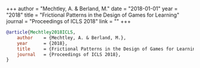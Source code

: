 +++
author = "Mechtley, A. & Berland, M."
date = "2018-01-01"
year = "2018"
title = "Frictional Patterns in the Design of Games for Learning"
journal = "Proceedings of ICLS 2018"
link = ""
+++
```bibtex
@article{Mechtley2018ICLS,
    author    = {Mechtley, A. & Berland, M.},
    year      = {2018},
    title     = {Frictional Patterns in the Design of Games for Learning},
    journal   = {Proceedings of ICLS 2018},
}
```
